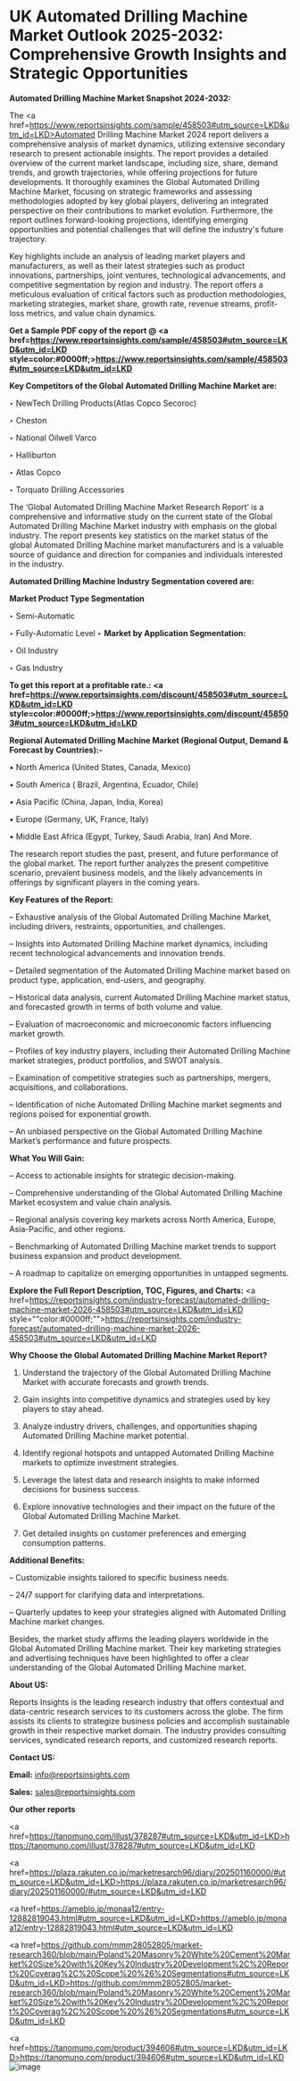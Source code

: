 # UK Automated Drilling Machine Market Outlook 2025-2032: Comprehensive Growth Insights and Strategic Opportunities

<strong>Automated Drilling Machine Market Snapshot 2024-2032:</strong>

The <a href=https://www.reportsinsights.com/sample/458503#utm_source=LKD&utm_id=LKD>Automated Drilling Machine Market 2024 report</a> delivers a comprehensive analysis of market dynamics, utilizing extensive secondary research to present actionable insights. The report provides a detailed overview of the current market landscape, including size, share, demand trends, and growth trajectories, while offering projections for future developments. It thoroughly examines the Global Automated Drilling Machine Market, focusing on strategic frameworks and assessing methodologies adopted by key global players, delivering an integrated perspective on their contributions to market evolution. Furthermore, the report outlines forward-looking projections, identifying emerging opportunities and potential challenges that will define the industry's future trajectory.

Key highlights include an analysis of leading market players and manufacturers, as well as their latest strategies such as product innovations, partnerships, joint ventures, technological advancements, and competitive segmentation by region and industry. The report offers a meticulous evaluation of critical factors such as production methodologies, marketing strategies, market share, growth rate, revenue streams, profit-loss metrics, and value chain dynamics.

<strong>Get a Sample PDF copy of the report @ <a href=https://www.reportsinsights.com/sample/458503#utm_source=LKD&utm_id=LKD style=color:#0000ff;>https://www.reportsinsights.com/sample/458503#utm_source=LKD&utm_id=LKD</a></strong>

<strong>Key Competitors of the Global Automated Drilling Machine Market are:</strong>

‣ NewTech Drilling Products(Atlas Copco Secoroc)

‣ Cheston

‣ National Oilwell Varco

‣ Halliburton

‣ Atlas Copco

‣ Torquato Drilling Accessories

The ‘Global Automated Drilling Machine Market Research Report’ is a comprehensive and informative study on the current state of the Global Automated Drilling Machine Market industry with emphasis on the global industry. The report presents key statistics on the market status of the global Automated Drilling Machine market manufacturers and is a valuable source of guidance and direction for companies and individuals interested in the industry.

<strong>Automated Drilling Machine Industry Segmentation covered are:</strong>

<strong>Market Product Type Segmentation</strong>

‣ Semi-Automatic

‣ Fully-Automatic Level
‣ 
<strong>Market by Application Segmentation:</strong>

‣ Oil Industry

‣ Gas Industry

<strong>To get this report at a profitable rate.: <a href=https://www.reportsinsights.com/discount/458503#utm_source=LKD&utm_id=LKD style=color:#0000ff;>https://www.reportsinsights.com/discount/458503#utm_source=LKD&utm_id=LKD</a></strong>

<strong>Regional Automated Drilling Machine Market (Regional Output, Demand &amp; Forecast by Countries):-</strong>

• North America (United States, Canada, Mexico)

• South America ( Brazil, Argentina, Ecuador, Chile)

• Asia Pacific (China, Japan, India, Korea)

• Europe (Germany, UK, France, Italy)

• Middle East Africa (Egypt, Turkey, Saudi Arabia, Iran) And More.

The research report studies the past, present, and future performance of the global market. The report further analyzes the present competitive scenario, prevalent business models, and the likely advancements in offerings by significant players in the coming years.

<strong>Key Features of the Report:</strong>

– Exhaustive analysis of the Global Automated Drilling Machine Market, including drivers, restraints, opportunities, and challenges.

– Insights into Automated Drilling Machine market dynamics, including recent technological advancements and innovation trends.

– Detailed segmentation of the Automated Drilling Machine market based on product type, application, end-users, and geography.

– Historical data analysis, current Automated Drilling Machine market status, and forecasted growth in terms of both volume and value.

– Evaluation of macroeconomic and microeconomic factors influencing market growth.

– Profiles of key industry players, including their Automated Drilling Machine market strategies, product portfolios, and SWOT analysis.

– Examination of competitive strategies such as partnerships, mergers, acquisitions, and collaborations.

– Identification of niche Automated Drilling Machine market segments and regions poised for exponential growth.

– An unbiased perspective on the Global Automated Drilling Machine Market’s performance and future prospects.

<strong>What You Will Gain:</strong>

– Access to actionable insights for strategic decision-making.

– Comprehensive understanding of the Global Automated Drilling Machine Market ecosystem and value chain analysis.

– Regional analysis covering key markets across North America, Europe, Asia-Pacific, and other regions.

– Benchmarking of Automated Drilling Machine market trends to support business expansion and product development.

– A roadmap to capitalize on emerging opportunities in untapped segments.

<strong>Explore the Full Report Description, TOC, Figures, and Charts:</strong>
<a href=https://reportsinsights.com/industry-forecast/automated-drilling-machine-market-2026-458503#utm_source=LKD&utm_id=LKD style=""color:#0000ff;"">https://reportsinsights.com/industry-forecast/automated-drilling-machine-market-2026-458503#utm_source=LKD&utm_id=LKD</a>

<strong>Why Choose the Global Automated Drilling Machine Market Report?</strong>

1. Understand the trajectory of the Global Automated Drilling Machine Market with accurate forecasts and growth trends.

2. Gain insights into competitive dynamics and strategies used by key players to stay ahead.

3. Analyze industry drivers, challenges, and opportunities shaping Automated Drilling Machine market potential.

4. Identify regional hotspots and untapped Automated Drilling Machine markets to optimize investment strategies.

5. Leverage the latest data and research insights to make informed decisions for business success.

6. Explore innovative technologies and their impact on the future of the Global Automated Drilling Machine Market.

7. Get detailed insights on customer preferences and emerging consumption patterns.

<strong>Additional Benefits:</strong>

– Customizable insights tailored to specific business needs.

– 24/7 support for clarifying data and interpretations.

– Quarterly updates to keep your strategies aligned with Automated Drilling Machine market changes.

Besides, the market study affirms the leading players worldwide in the Global Automated Drilling Machine market. Their key marketing strategies and advertising techniques have been highlighted to offer a clear understanding of the Global Automated Drilling Machine market.

<strong><strong>About US</strong>:</strong>

Reports Insights is the leading research industry that offers contextual and data-centric research services to its customers across the globe. The firm assists its clients to strategize business policies and accomplish sustainable growth in their respective market domain. The industry provides consulting services, syndicated research reports, and customized research reports.

<strong>Contact US:</strong>

<p class=><b>Email:</b> <a href=mailto:info@reportsinsights.com>info@reportsinsights.com</a></p>
<p class=><b>Sales:</b> <a href=mailto:sales@reportsinsights.com>sales@reportsinsights.com</a></p>

<strong>Our other reports</strong>

<a href=https://tanomuno.com/illust/378287#utm_source=LKD&utm_id=LKD>https://tanomuno.com/illust/378287#utm_source=LKD&utm_id=LKD</a>

<a href=https://plaza.rakuten.co.jp/marketresarch96/diary/202501160000/#utm_source=LKD&utm_id=LKD>https://plaza.rakuten.co.jp/marketresarch96/diary/202501160000/#utm_source=LKD&utm_id=LKD</a>

<a href=https://ameblo.jp/monaa12/entry-12882819043.html#utm_source=LKD&utm_id=LKD>https://ameblo.jp/monaa12/entry-12882819043.html#utm_source=LKD&utm_id=LKD</a>

<a href=https://github.com/mmm28052805/market-research360/blob/main/Poland%20Masonry%20White%20Cement%20Market%20Size%20with%20Key%20Industry%20Development%2C%20Report%20Coverag%2C%20Scope%20%26%20Segmentations#utm_source=LKD&utm_id=LKD>https://github.com/mmm28052805/market-research360/blob/main/Poland%20Masonry%20White%20Cement%20Market%20Size%20with%20Key%20Industry%20Development%2C%20Report%20Coverag%2C%20Scope%20%26%20Segmentations#utm_source=LKD&utm_id=LKD</a>

<a href=https://tanomuno.com/product/394606#utm_source=LKD&utm_id=LKD>https://tanomuno.com/product/394606#utm_source=LKD&utm_id=LKD</a>
![image](https://github.com/user-attachments/assets/6ee0012f-4fe4-46b0-bfff-6a8a079074d7)
